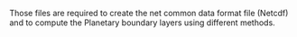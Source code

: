 Those files are required to create the net common data format file (Netcdf) and to compute the Planetary boundary layers using different methods.
